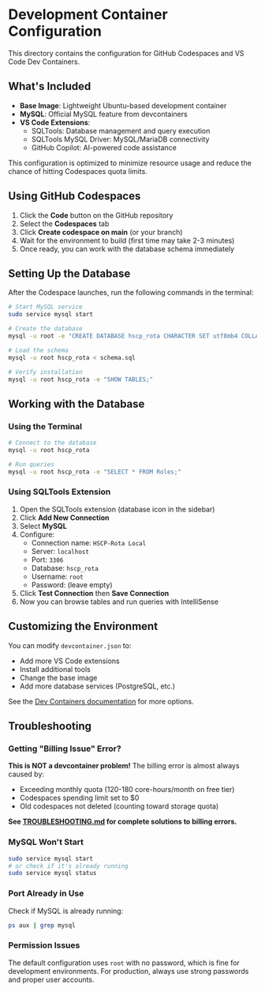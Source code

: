 # Development Container Configuration

This directory contains the configuration for GitHub Codespaces and VS Code Dev Containers.

## What's Included

- **Base Image**: Lightweight Ubuntu-based development container
- **MySQL**: Official MySQL feature from devcontainers
- **VS Code Extensions**:
  - SQLTools: Database management and query execution
  - SQLTools MySQL Driver: MySQL/MariaDB connectivity
  - GitHub Copilot: AI-powered code assistance

This configuration is optimized to minimize resource usage and reduce the chance of hitting Codespaces quota limits.

## Using GitHub Codespaces

1. Click the **Code** button on the GitHub repository
2. Select the **Codespaces** tab
3. Click **Create codespace on main** (or your branch)
4. Wait for the environment to build (first time may take 2-3 minutes)
5. Once ready, you can work with the database schema immediately

## Setting Up the Database

After the Codespace launches, run the following commands in the terminal:

```bash
# Start MySQL service
sudo service mysql start

# Create the database
mysql -u root -e "CREATE DATABASE hscp_rota CHARACTER SET utf8mb4 COLLATE utf8mb4_unicode_ci;"

# Load the schema
mysql -u root hscp_rota < schema.sql

# Verify installation
mysql -u root hscp_rota -e "SHOW TABLES;"
```

## Working with the Database

### Using the Terminal

```bash
# Connect to the database
mysql -u root hscp_rota

# Run queries
mysql -u root hscp_rota -e "SELECT * FROM Roles;"
```

### Using SQLTools Extension

1. Open the SQLTools extension (database icon in the sidebar)
2. Click **Add New Connection**
3. Select **MySQL**
4. Configure:
   - Connection name: `HSCP-Rota Local`
   - Server: `localhost`
   - Port: `3306`
   - Database: `hscp_rota`
   - Username: `root`
   - Password: (leave empty)
5. Click **Test Connection** then **Save Connection**
6. Now you can browse tables and run queries with IntelliSense

## Customizing the Environment

You can modify `devcontainer.json` to:
- Add more VS Code extensions
- Install additional tools
- Change the base image
- Add more database services (PostgreSQL, etc.)

See the [Dev Containers documentation](https://containers.dev) for more options.

## Troubleshooting

### Getting "Billing Issue" Error?

**This is NOT a devcontainer problem!** The billing error is almost always caused by:
- Exceeding monthly quota (120-180 core-hours/month on free tier)
- Codespaces spending limit set to $0
- Old codespaces not deleted (counting toward storage quota)

**See [TROUBLESHOOTING.md](TROUBLESHOOTING.md) for complete solutions to billing errors.**

### MySQL Won't Start
```bash
sudo service mysql start
# or check if it's already running
sudo service mysql status
```

### Port Already in Use
Check if MySQL is already running:
```bash
ps aux | grep mysql
```

### Permission Issues
The default configuration uses `root` with no password, which is fine for development environments. For production, always use strong passwords and proper user accounts.
